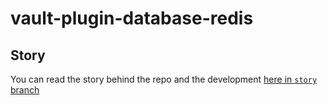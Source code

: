 # vault-plugin-database-redis

## Story

You can read the story behind the repo and the development [here in `story` branch](https://github.com/karuppiah7890/vault-plugin-database-redis/blob/story/STORY.md)
